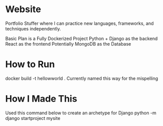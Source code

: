 # Website
Portfolio Stuffer where I can practice new languages, frameworks, and techniques independently. 

Basic Plan is a Fully Dockerized Project
Python + Django as the backend
React as the frontend
Potentially MongoDB as the Database

# How to Run
 docker build -t hellowworld .
 Currently named this way for the mispelling


# How I Made This
Used this command below to create an archetype for Django
 python -m django startproject mysite
